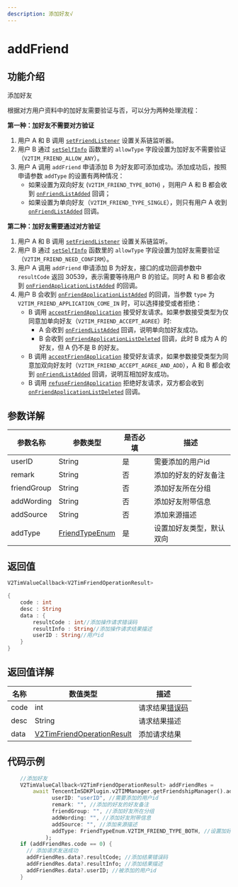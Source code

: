 ```yaml
---
description: 添加好友√
---
```


# addFriend

## 功能介绍

添加好友

根据对方用户资料中的加好友需要验证与否，可以分为两种处理流程：

**第一种：加好友不需要对方验证**

1. 用户 A 和 B 调用 [`setFriendListener`](setfriendlistener.md) 设置关系链监听器。
2. 用户 B 通过 [`setSelfInfo`](../v2timmanager/setselfinfo.md) 函数里的 `allowType` 字段设置为加好友不需要验证（`V2TIM_FRIEND_ALLOW_ANY`）。
3. 用户 A 调用 `addFriend` 申请添加 B 为好友即可添加成功。添加成功后，按照申请参数 `addType` 的设置有两种情况：
   * 如果设置为双向好友 (`V2TIM_FRIEND_TYPE_BOTH`) ，则用户 A 和 B 都会收到 [`onFriendListAdded`](../callbacks/onfriendlistaddedcallback.md) 回调；
   * 如果设置为单向好友（`V2TIM_FRIEND_TYPE_SINGLE`），则只有用户 A 收到 [`onFriendListAdded`](../callbacks/onfriendlistaddedcallback.md) 回调。

**第二种：加好友需要通过对方验证**

1. 用户 A 和 B 调用 [`setFriendListener`](setfriendlistener.md) 设置关系链监听。
2. 用户 B 通过 [`setSelfInfo`](../v2timmanager/setselfinfo.md) 函数里的 `allowType` 字段设置为加好友需要验证（`V2TIM_FRIEND_NEED_CONFIRM`）。
3. 用户 A 调用 `addFriend` 申请添加 B 为好友，接口的成功回调参数中 `resultCode` 返回 30539，表示需要等待用户 B 的验证。同时 A 和 B 都会收到 [`onFriendApplicationListAdded`](../callbacks/onfriendapplicationlistaddedcallback.md) 的回调。
4. 用户 B 会收到 [`onFriendApplicationListAdded`](../callbacks/onfriendapplicationlistaddedcallback.md) 的回调，当参数  `type` 为 `V2TIM_FRIEND_APPLICATION_COME_IN` 时，可以选择接受或者拒绝：
   * B 调用 [`acceptFriendApplication`](acceptfriendapplication.md) 接受好友请求。如果参数接受类型为仅同意加单向好友（`V2TIM_FRIEND_ACCEPT_AGREE`）时:
     * A 会收到 [`onFriendListAdded`](../callbacks/onfriendlistaddedcallback.md) 回调，说明单向加好友成功。
     * B 会收到 [`onFriendApplicationListDeleted`](../callbacks/onfriendapplicationlistdeletedcallback.md) 回调，此时 B 成为 A 的好友，但 A 仍不是 B 的好友。
   * B 调用 [`acceptFriendApplication`](acceptfriendapplication.md) 接受好友请求，如果参数接受类型为同意加双向好友时（`V2TIM_FRIEND_ACCEPT_AGREE_AND_ADD`），A 和 B 都会收到 [`onFriendListAdded`](../callbacks/onfriendlistaddedcallback.md) 回调，说明互相加好友成功。
   * B 调用 [`refuseFriendApplication`](refusefriendapplication.md) 拒绝好友请求，双方都会收到 [`onFriendApplicationListDeleted`](../callbacks/onfriendapplicationlistdeletedcallback.md) 回调。

## 参数详解

| 参数名称        | 参数类型                                         | 是否必填 | 描述           |
| ----------- | -------------------------------------------- | ---- | ------------ |
| userID      | String                                       | 是    | 需要添加的用户id    |
| remark      | String                                       | 否    | 添加的好友的好友备注   |
| friendGroup | String                                       | 否    | 添加好友所在分组     |
| addWording  | String                                       | 否    | 添加好友附带信息     |
| addSource   | String                                       | 否    | 添加来源描述       |
| addType     | [FriendTypeEnum](../enums/friendtypeenum.md) | 是    | 设置加好友类型，默认双向 |

## 返回值

```dart
V2TimValueCallback<V2TimFriendOperationResult>

{
    code : int
    desc : String
    data : {
        resultCode : int//添加操作请求错误码
        resultInfo : String//添加操作请求结果描述
        userID : String//用户id
    }
}
```

## 返回值详解

| 名称   | 数值类型                                                                              | 描述                                                             |
| ---- | --------------------------------------------------------------------------------- | -------------------------------------------------------------- |
| code | int                                                                               | 请求结果[错误码](https://cloud.tencent.com/document/product/269/1671) |
| desc | String                                                                            | 请求结果描述                                                         |
| data | [V2TimFriendOperationResult](../guan-jian-lei/user/v2timfriendoperationresult.md) | 添加请求结果                                                         |

## 代码示例

```dart
    //添加好友
    V2TimValueCallback<V2TimFriendOperationResult> addFriendRes =
        await TencentImSDKPlugin.v2TIMManager.getFriendshipManager().addFriend(
              userID: "userID", //需要添加的用户id
              remark: "", //添加的好友的好友备注
              friendGroup: "", //添加好友所在分组
              addWording: "", //添加好友附带信息
              addSource: "", //添加来源描述
              addType: FriendTypeEnum.V2TIM_FRIEND_TYPE_BOTH, //设置加好友类型，默认双向
            );
    if (addFriendRes.code == 0) {
      // 添加请求发送成功
      addFriendRes.data?.resultCode; //添加结果错误码
      addFriendRes.data?.resultInfo; //添加结果描述
      addFriendRes.data?.userID; //被添加的用户id
    }
```
